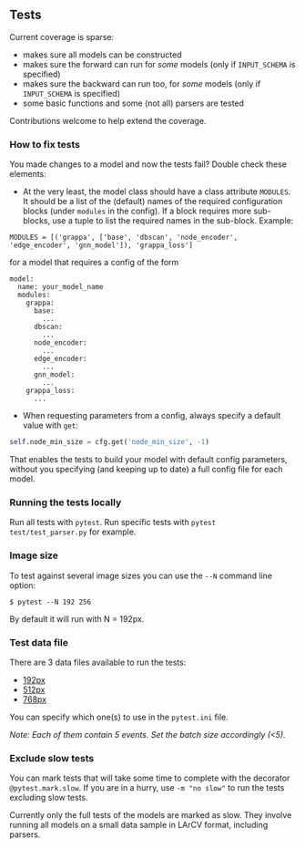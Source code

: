## Tests
Current coverage is sparse:
- makes sure all models can be constructed
- makes sure the forward can run for *some* models (only if `INPUT_SCHEMA` is specified)
- makes sure the backward can run too, for *some* models (only if `INPUT_SCHEMA` is specified)
- some basic functions and some (not all) parsers are tested

Contributions welcome to help extend the coverage.

### How to fix tests
You made changes to a model and now the tests fail? Double check these elements:

* At the very least, the model class should have a class attribute `MODULES`. It should be a list of the (default) names of the required configuration blocks (under `modules` in the config). If a block requires more sub-blocks, use a tuple to list the required names in the sub-block. Example:

```
MODULES = [('grappa', ['base', 'dbscan', 'node_encoder', 'edge_encoder', 'gnn_model']), 'grappa_loss']
```

for a model that requires a config of the form
```
model:
  name: your_model_name
  modules:
    grappa:
      base:
        ...
      dbscan:
        ...
      node_encoder:
        ...
      edge_encoder:
        ...
      gnn_model:
        ...
    grappa_loss:
      ...
```

* When requesting parameters from a config, always specify a default value with `get`:

```python
self.node_min_size = cfg.get('node_min_size', -1)
```
That enables the tests to build your model with default config parameters, without you specifying (and keeping up to date) a full config file for each model.


### Running the tests locally
Run all tests with `pytest`.
Run specific tests with `pytest test/test_parser.py` for example.

### Image size
To test against several image sizes you can use the `--N` command line option:
```
$ pytest --N 192 256
```
By default it will run with N = 192px.

### Test data file
There are 3 data files available to run the tests:

* [192px](http://stanford.edu/~ldomine/small_192px.root)
* [512px](http://stanford.edu/~ldomine/small_512px.root)
* [768px](http://stanford.edu/~ldomine/small_768px.root)

You can specify which one(s) to use in the `pytest.ini` file.

*Note: Each of them contain 5 events. Set the batch size accordingly (<5).*

### Exclude slow tests
You can mark tests that will take some time to complete with the decorator
`@pytest.mark.slow`.
If you are in a hurry, use `-m "no slow"` to run the tests excluding slow tests.

Currently only the full tests of the models are marked as slow. They involve
running all models on a small data sample in LArCV format, including parsers.
